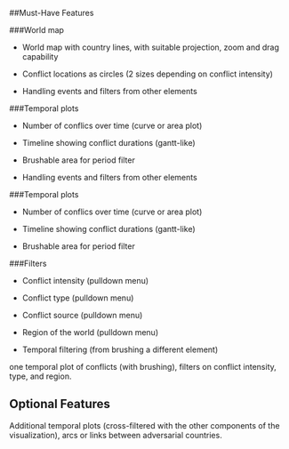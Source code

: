 ##Must-Have Features

###World map 

* World map with country lines, with suitable projection, zoom and drag capability

* Conflict locations as circles (2 sizes depending on conflict intensity)

* Handling events and filters from other elements

###Temporal plots

* Number of conflics over time (curve or area plot)

* Timeline showing conflict durations (gantt-like)

* Brushable area for period filter

* Handling events and filters from other elements

###Temporal plots

* Number of conflics over time (curve or area plot)

* Timeline showing conflict durations (gantt-like)

* Brushable area for period filter


###Filters

* Conflict intensity (pulldown menu)

* Conflict type (pulldown menu) 

* Conflict source (pulldown menu) 

* Region of the world (pulldown menu) 

* Temporal filtering (from brushing a different element)


one temporal plot of conflicts (with brushing), filters on conflict intensity, type, and region.

**Optional Features**
-----------------------
Additional temporal plots (cross-filtered with the other components of the visualization), arcs or links between adversarial countries.
